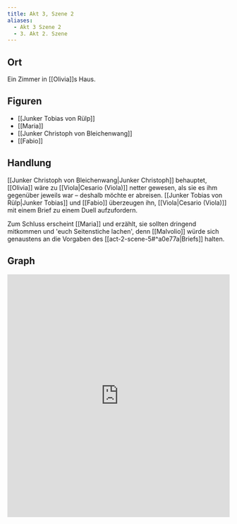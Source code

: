 ```yaml
---
title: Akt 3, Szene 2
aliases:
  - Akt 3 Szene 2
  - 3. Akt 2. Szene
---
```

## Ort
Ein Zimmer in [[Olivia]]s Haus.

## Figuren
- [[Junker Tobias von Rülp]]
- [[Maria]]
- [[Junker Christoph von Bleichenwang]]
- [[Fabio]]

## Handlung
[[Junker Christoph von Bleichenwang|Junker Christoph]] behauptet, [[Olivia]] wäre zu [[Viola|Cesario (Viola)]] netter gewesen, als sie es ihm gegenüber jeweils war – deshalb möchte er abreisen. [[Junker Tobias von Rülp|Junker Tobias]] und [[Fabio]] überzeugen ihn, [[Viola|Cesario (Viola)]] mit einem Brief zu einem Duell aufzufordern.

Zum Schluss erscheint [[Maria]] und erzählt, sie sollten dringend mitkommen und 'euch Seitenstiche lachen', denn [[Malvolio]] würde sich genaustens an die Vorgaben des [[act-2-scene-5#^a0e77a|Briefs]] halten.

## Graph
<iframe src="https://catchears.github.io/was-ihr-wollt-graphs/act-3/act-3-scene-2-dark" width=100% height=550 style="border: 0;"></iframe>
